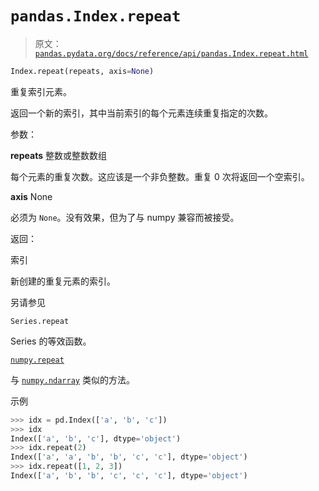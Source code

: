 # `pandas.Index.repeat`

> 原文：[`pandas.pydata.org/docs/reference/api/pandas.Index.repeat.html`](https://pandas.pydata.org/docs/reference/api/pandas.Index.repeat.html)

```py
Index.repeat(repeats, axis=None)
```

重复索引元素。

返回一个新的索引，其中当前索引的每个元素连续重复指定的次数。

参数：

**repeats** 整数或整数数组

每个元素的重复次数。这应该是一个非负整数。重复 0 次将返回一个空索引。

**axis** None

必须为 `None`。没有效果，但为了与 numpy 兼容而被接受。

返回：

索引

新创建的重复元素的索引。

另请参见

`Series.repeat`

Series 的等效函数。

[`numpy.repeat`](https://numpy.org/doc/stable/reference/generated/numpy.repeat.html#numpy.repeat "(在 NumPy v1.26 中)")

与 [`numpy.ndarray`](https://numpy.org/doc/stable/reference/generated/numpy.ndarray.html#numpy.ndarray "(在 NumPy v1.26 中)") 类似的方法。

示例

```py
>>> idx = pd.Index(['a', 'b', 'c'])
>>> idx
Index(['a', 'b', 'c'], dtype='object')
>>> idx.repeat(2)
Index(['a', 'a', 'b', 'b', 'c', 'c'], dtype='object')
>>> idx.repeat([1, 2, 3])
Index(['a', 'b', 'b', 'c', 'c', 'c'], dtype='object') 
```
